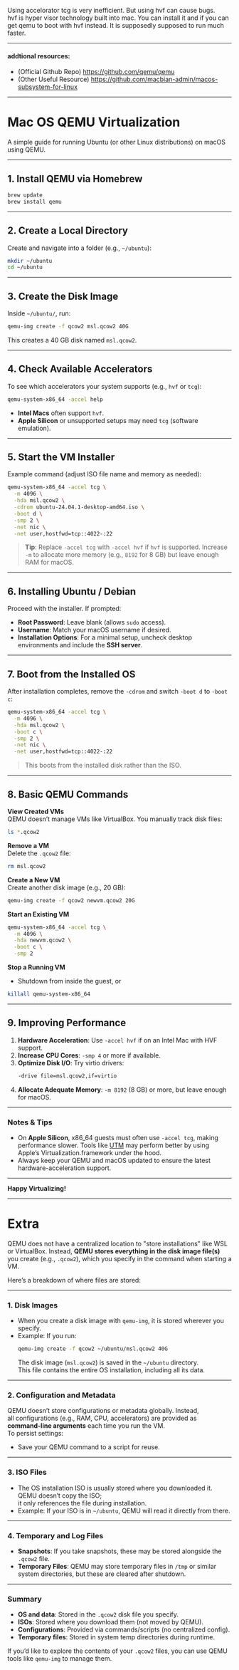 Using accelorator tcg is very inefficient. But using hvf can cause bugs.<br>
hvf is hyper visor technology built into mac. You can install it and if you can get qemu to boot with hvf instead. It is supposedly supposed to run much faster.

---
#### addtional resources: 
- (Official Github Repo) https://github.com/qemu/qemu
- (Other Useful Resource) https://github.com/macbian-admin/macos-subsystem-for-linux

---
# Mac OS QEMU Virtualization
A simple guide for running Ubuntu (or other Linux distributions) on macOS using QEMU.

---

## 1. Install QEMU via Homebrew
```bash
brew update
brew install qemu
```

---

## 2. Create a Local Directory
Create and navigate into a folder (e.g., `~/ubuntu`):
```bash
mkdir ~/ubuntu
cd ~/ubuntu
```

---

## 3. Create the Disk Image
Inside `~/ubuntu/`, run:
```bash
qemu-img create -f qcow2 msl.qcow2 40G
```
This creates a 40 GB disk named `msl.qcow2`.

---

## 4. Check Available Accelerators
To see which accelerators your system supports (e.g., `hvf` or `tcg`):
```bash
qemu-system-x86_64 -accel help
```
- **Intel Macs** often support `hvf`.
- **Apple Silicon** or unsupported setups may need `tcg` (software emulation).

---

## 5. Start the VM Installer
Example command (adjust ISO file name and memory as needed):
```bash
qemu-system-x86_64 -accel tcg \
  -m 4096 \
  -hda msl.qcow2 \
  -cdrom ubuntu-24.04.1-desktop-amd64.iso \
  -boot d \
  -smp 2 \
  -net nic \
  -net user,hostfwd=tcp::4022-:22
```
> **Tip**: Replace `-accel tcg` with `-accel hvf` if `hvf` is supported. Increase `-m` to allocate more memory (e.g., `8192` for 8 GB) but leave enough RAM for macOS.

---

## 6. Installing Ubuntu / Debian
Proceed with the installer. If prompted:
- **Root Password**: Leave blank (allows `sudo` access).
- **Username**: Match your macOS username if desired.
- **Installation Options**: For a minimal setup, uncheck desktop environments and include the **SSH server**.

---

## 7. Boot from the Installed OS
After installation completes, remove the `-cdrom` and switch `-boot d` to `-boot c`:
```bash
qemu-system-x86_64 -accel tcg \
  -m 4096 \
  -hda msl.qcow2 \
  -boot c \
  -smp 2 \
  -net nic \
  -net user,hostfwd=tcp::4022-:22
```
> This boots from the installed disk rather than the ISO.

---

## 8. Basic QEMU Commands

**View Created VMs**  
QEMU doesn’t manage VMs like VirtualBox. You manually track disk files:
```bash
ls *.qcow2
```

**Remove a VM**  
Delete the `.qcow2` file:
```bash
rm msl.qcow2
```

**Create a New VM**  
Create another disk image (e.g., 20 GB):
```bash
qemu-img create -f qcow2 newvm.qcow2 20G
```

**Start an Existing VM**  
```bash
qemu-system-x86_64 -accel tcg \
  -m 4096 \
  -hda newvm.qcow2 \
  -boot c \
  -smp 2
```

**Stop a Running VM**  
- Shutdown from inside the guest, or
```bash
killall qemu-system-x86_64
```

---

## 9. Improving Performance
1. **Hardware Acceleration**: Use `-accel hvf` if on an Intel Mac with HVF support.  
2. **Increase CPU Cores**: `-smp 4` or more if available.  
3. **Optimize Disk I/O**: Try virtio drivers:
   ```bash
   -drive file=msl.qcow2,if=virtio
   ```
4. **Allocate Adequate Memory**: `-m 8192` (8 GB) or more, but leave enough for macOS.

---

### Notes & Tips
- On **Apple Silicon**, x86_64 guests must often use `-accel tcg`, making performance slower. Tools like [UTM](https://github.com/utmapp/UTM) may perform better by using Apple’s Virtualization.framework under the hood.  
- Always keep your QEMU and macOS updated to ensure the latest hardware-acceleration support.

---

**Happy Virtualizing!**

---

# Extra 

QEMU does not have a centralized location to "store installations" like WSL or VirtualBox. Instead, **QEMU stores everything in the disk image file(s)** you create (e.g., `.qcow2`), which you specify in the command when starting a VM.

Here’s a breakdown of where files are stored:

---

### 1. **Disk Images**
- When you create a disk image with `qemu-img`, it is stored wherever you specify.
- Example: If you run:
  ```bash
  qemu-img create -f qcow2 ~/ubuntu/msl.qcow2 40G
  ```
  The disk image (`msl.qcow2`) is saved in the `~/ubuntu` directory.  
  This file contains the entire OS installation, including all its data.

---

### 2. **Configuration and Metadata**
QEMU doesn’t store configurations or metadata globally. Instead,<br>
all configurations (e.g., RAM, CPU, accelerators) are provided as **command-line arguments** each time you run the VM.<br>
To persist settings:
- Save your QEMU command to a script for reuse.

---

### 3. **ISO Files**
- The OS installation ISO is usually stored where you downloaded it. QEMU doesn’t copy the ISO;<br>
it only references the file during installation.
- Example: If your ISO is in `~/ubuntu`, QEMU will read it directly from there.

---

### 4. **Temporary and Log Files**
- **Snapshots**: If you take snapshots, these may be stored alongside the `.qcow2` file.
- **Temporary Files**: QEMU may store temporary files in `/tmp` or similar system directories, but these are cleared after shutdown.

---

### Summary
- **OS and data**: Stored in the `.qcow2` disk file you specify.
- **ISOs**: Stored where you download them (not moved by QEMU).
- **Configurations**: Provided via commands/scripts (no centralized config).
- **Temporary files**: Stored in system temp directories during runtime.

If you’d like to explore the contents of your `.qcow2` files, you can use QEMU tools like `qemu-img` to manage them.

